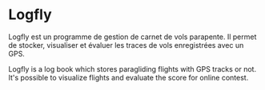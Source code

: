 # Logfly
Logfly est un programme de gestion de carnet de vols parapente. Il permet de stocker, visualiser et évaluer les traces de vols enregistrées avec un GPS.

Logfly is a log book which stores paragliding flights with GPS tracks or not. It's possible to visualize flights and evaluate the score for online contest.
